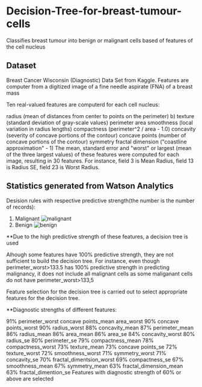 # Decision-Tree-for-breast-tumour-cells
Classifies breast tumour into benign or malignant cells based of features of the cell nucleus

## Dataset

Breast Cancer Wisconsin (Diagnostic) Data Set from Kaggle. Features are computer from a digitized image of a fine needle aspirate (FNA) of a breast mass

Ten real-valued features are computerd for each cell nucleus:

radius (mean of distances from center to points on the perimeter) b) texture (standard deviation of gray-scale values)
perimeter
area
smoothness (local variation in radius lengths)
compactness (perimeter^2 / area - 1.0)
concavity (severity of concave portions of the contour)
concave points (number of concave portions of the contour)
symmetry
fractal dimension ("coastline approximation" - 1)
The mean, standard error and "worst" or largest (mean of the three largest values) of these features were computed for each image, resulting in 30 features. For instance, field 3 is Mean Radius, field 13 is Radius SE, field 23 is Worst Radius.

## Statistics generated from Watson Analytics

Desision rules with respective predictive strength(the number is the number of records):

1. Malignant
![malignant](https://user-images.githubusercontent.com/44185972/50152152-dbda2980-02fd-11e9-8041-f5fb07cb935e.png)
2. Benign
![benign](https://user-images.githubusercontent.com/44185972/50152173-e694be80-02fd-11e9-9a2e-178e56ab6cbc.png)

**Due to the high predictive strength of these features, a decision tree is used

Alhough some features have 100% predictive strength, they are not sufficient to build the decision tree. For instance, even though perimeter_worst>133.5 has 100% predictive strength in predicting malignancy, it does not include all malignant cells as some maliganant cells do not have perimeter_worst>133,5

Feature selection for the decision tree is carried out to select appropriate features for the decision tree.

**Diagnostic strengths of different features:

91% perimeter_worst
concave points_mean
area_worst
90% concave points_worst
90% radius_worst
88% concavity_mean
87% perimeter_mean
86% radius_mean
86% area_mean
86% area_se
84% concavity_worst
80% radius_se
80% perimeter_se
79% compactness_mean
78% compactness_worst
73% texture_mean
73% concave points_se
72% texture_worst
72% smoothness_worst
71% symmetry_worst
71% concavity_se
70% fractal_dimentsion_worst
69% compactness_se
67% smoothness_mean
67% symmetry_mean
63% fractal_dimension_mean
63% fractal_dimention_se
Features with diagnostic strength of 60% or above are selected
